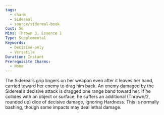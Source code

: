 ```yaml
---
tags:
  - charm
  - Sidereal
  - source/sidereal-book
Cost: 5m
Mins: Thrown 3, Essence 1
Type: Supplemental
Keywords:
  - Decisive-only
  - Versatile
Duration: Instant
Prerequisite Charms:
  - None
---
```

The Sidereal’s grip lingers on her weapon even after it leaves her hand, carried toward her enemy to drag him back. An enemy damaged by the Sidereal’s decisive attack is dragged one range band toward her. If he collides with an object or surface, he suffers an additional (Thrown/2, rounded up) dice of decisive damage, ignoring Hardness. This is normally bashing, though some impacts may deal lethal damage.